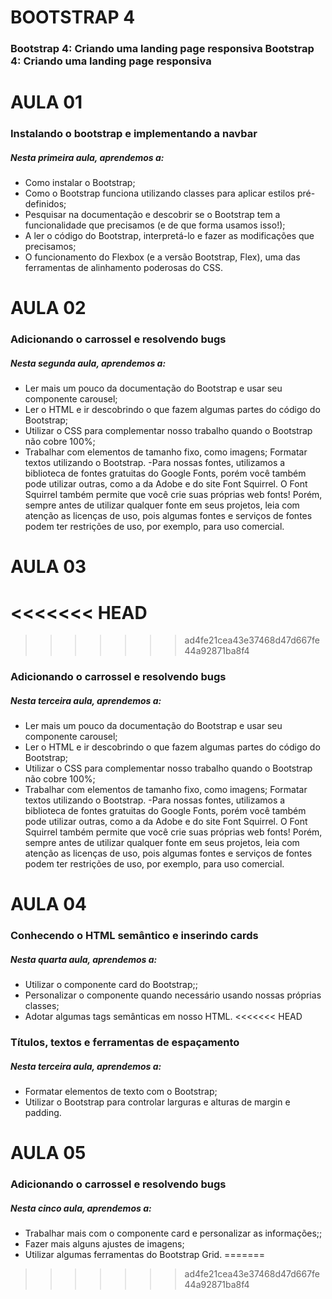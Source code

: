 # BOOTSTRAP 4
### Bootstrap 4: Criando uma landing page responsiva Bootstrap 4: Criando uma landing page responsiva
# AULA 01
### Instalando o bootstrap e implementando a navbar
##### Nesta primeira aula, aprendemos a:

- Como instalar o Bootstrap;
- Como o Bootstrap funciona utilizando classes para aplicar estilos pré-definidos;
- Pesquisar na documentação e descobrir se o Bootstrap tem a funcionalidade que precisamos (e de que forma usamos isso!);
- A ler o código do Bootstrap, interpretá-lo e fazer as modificações que precisamos;
- O funcionamento do Flexbox (e a versão Bootstrap, Flex), uma das ferramentas de alinhamento poderosas do CSS.


# AULA 02 
### Adicionando o carrossel e resolvendo bugs
##### Nesta segunda aula, aprendemos a:
- Ler mais um pouco da documentação do Bootstrap e usar seu componente carousel;
- Ler o HTML e ir descobrindo o que fazem algumas partes do código do Bootstrap;
- Utilizar o CSS para complementar nosso trabalho quando o Bootstrap não cobre 100%;
- Trabalhar com elementos de tamanho fixo, como imagens; Formatar textos utilizando o Bootstrap.
-Para nossas fontes, utilizamos a biblioteca de fontes gratuitas do Google Fonts, porém você também pode utilizar outras, como a da Adobe e do site Font Squirrel. O Font Squirrel também permite que você crie suas próprias web fonts! Porém, sempre antes de utilizar qualquer fonte em seus projetos, leia com atenção as licenças de uso, pois algumas fontes e serviços de fontes podem ter restrições de uso, por exemplo, para uso comercial.

# AULA 03 
<<<<<<< HEAD
=======

>>>>>>> ad4fe21cea43e37468d47d667fe44a92871ba8f4
### Adicionando o carrossel e resolvendo bugs
##### Nesta terceira aula, aprendemos a:
- Ler mais um pouco da documentação do Bootstrap e usar seu componente carousel;
- Ler o HTML e ir descobrindo o que fazem algumas partes do código do Bootstrap;
- Utilizar o CSS para complementar nosso trabalho quando o Bootstrap não cobre 100%;
- Trabalhar com elementos de tamanho fixo, como imagens; Formatar textos utilizando o Bootstrap.
-Para nossas fontes, utilizamos a biblioteca de fontes gratuitas do Google Fonts, porém você também pode utilizar outras, como a da Adobe e do site Font Squirrel. O Font Squirrel também permite que você crie suas próprias web fonts! Porém, sempre antes de utilizar qualquer fonte em seus projetos, leia com atenção as licenças de uso, pois algumas fontes e serviços de fontes podem ter restrições de uso, por exemplo, para uso comercial.

# AULA 04 
### Conhecendo o HTML semântico e inserindo cards
##### Nesta quarta aula, aprendemos a:
- Utilizar o componente card do Bootstrap;;
- Personalizar o componente quando necessário usando nossas próprias classes;
- Adotar algumas tags semânticas em nosso HTML.
<<<<<<< HEAD
### Títulos, textos e ferramentas de espaçamento
##### Nesta terceira aula, aprendemos a:
- Formatar elementos de texto com o Bootstrap;
- Utilizar o Bootstrap para controlar larguras e alturas de margin e padding.

# AULA 05
### Adicionando o carrossel e resolvendo bugs
##### Nesta cinco aula, aprendemos a:
- Trabalhar mais com o componente card e personalizar as informações;;
- Fazer mais alguns ajustes de imagens;
- Utilizar algumas ferramentas do Bootstrap Grid.
=======

>>>>>>> ad4fe21cea43e37468d47d667fe44a92871ba8f4

